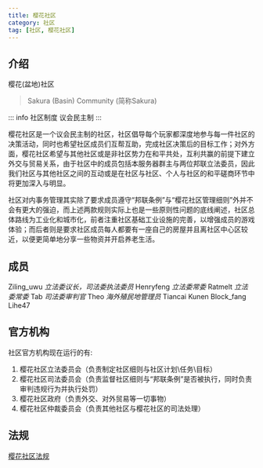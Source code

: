 ```yaml
---
title: 樱花社区
category: 社区
tag: [社区, 樱花社区]
---
```


## 介绍

樱花(盆地)社区
> Sakura (Basin) Community (简称Sakura)

::: info 社区制度
议会民主制
:::

樱花社区是一个议会民主制的社区，社区倡导每个玩家都深度地参与每一件社区的决策活动，同时也希望社区成员们互帮互助，完成社区决策后的目标工作；对外方面，樱花社区希望与其他社区或是非社区势力在和平共处，互利共赢的前提下建立外交与贸易关系，由于社区中的成员包括本服务器群主与两位邦联立法委员，因此我们社区与其他社区之间的互动或是在社区与社区、个人与社区的和平磋商环节中将更加深入与明显。

社区对内事务管理其实除了要求成员遵守“邦联条例”与“樱花社区管理细则”外并不会有更大的强迫，而上述两款规则实际上也是一些原则性问题的底线阐述，社区总体路线为工业化和城市化，前者注重社区基础工业设施的完善，以增强成员的游戏体验；而后者则是要求社区成员每人都要有一座自己的房屋并且离社区中心区较近，以便更简单地分享一些物资并开启养老生活。

## 成员
Ziling_uwu *立法委议长，司法委执法委员*
Henryfeng *立法委常委*
Ratmelt *立法委常委*
Tab *司法委审判官*
Theo *海外殖民地管理员*
Tiancai
Kunen
Block_fang
Lihe47

## 官方机构

社区官方机构现在运行的有:
1. 樱花社区立法委员会（负责制定社区细则与社区计划\任务\目标）
2. 樱花社区司法委员会（负责监督社区细则与“邦联条例”是否被执行，同时负责审判违规行为并执行处罚）
3. 樱花社区政府（负责外交、对外贸易等一切事物）
4. 樱花社区仲裁委员会（负责其他社区与樱花社区的司法处理）

## 法规

[樱花社区法规](../law/sakura.md)